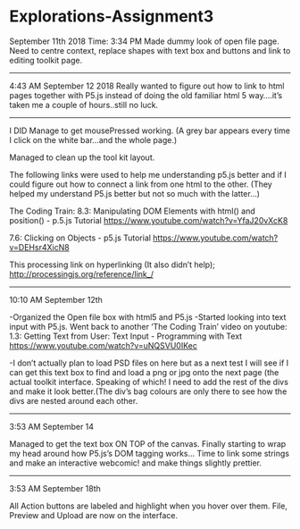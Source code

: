 # Explorations-Assignment3

September 11th 2018 
Time: 3:34 PM
Made dummy look of open file page. Need to centre context, replace shapes with text
box and buttons and link to editing toolkit page.  
_________________________________________________________________
4:43 AM September 12 2018
Really wanted to figure out how to link to html pages together with P5.js instead of doing the old familiar html 5 way….it’s taken me a couple of hours..still no luck. 

_____________________________________________________________________________
I DID Manage to get mousePressed working. (A grey bar appears every time I click on the white bar…and the whole page.) 

Managed to clean up the tool kit layout.

The following links were used to help me understanding p5.js better and if I could figure out how to connect a link from one html to the other. (They helped my understand P5.js better but not so much with the latter…)
  
The Coding Train:
8.3: Manipulating DOM Elements with html() and position() - p.5.js Tutorial 
https://www.youtube.com/watch?v=YfaJ20vXcK8 

7.6: Clicking on Objects - p5.js Tutorial
https://www.youtube.com/watch?v=DEHsr4XicN8

This processing link on hyperlinking (It also didn’t help);
http://processingjs.org/reference/link_/ 
_________________________________________________

10:10 AM September 12th

-Organized the Open file box with html5 and P5.js
-Started looking into text input with P5.js. Went back to another ‘The Coding Train’ video on youtube:
1.3: Getting Text from User: Text Input - Programming with Text
https://www.youtube.com/watch?v=uNQSVU0IKec

-I don’t actually plan to load PSD files on here but as a next test I will see if I can get this text box to find and load a png or jpg onto the next page (the actual toolkit interface.
Speaking of which! I need to add the rest of the divs and make it look better.(The div’s bag colours are only there to see how the divs are nested around each other.

___________________________________________________

3:53 AM September 14

Managed to get the text box ON TOP of the canvas. Finally starting to wrap my head around how P5.js’s DOM tagging works…
Time to link some strings and make an interactive webcomic! and make things slightly prettier.

___________________________________________________

3:53 AM September 18th

All Action buttons are labeled and highlight when you hover over them. 
File, Preview and Upload are now on the interface. 
